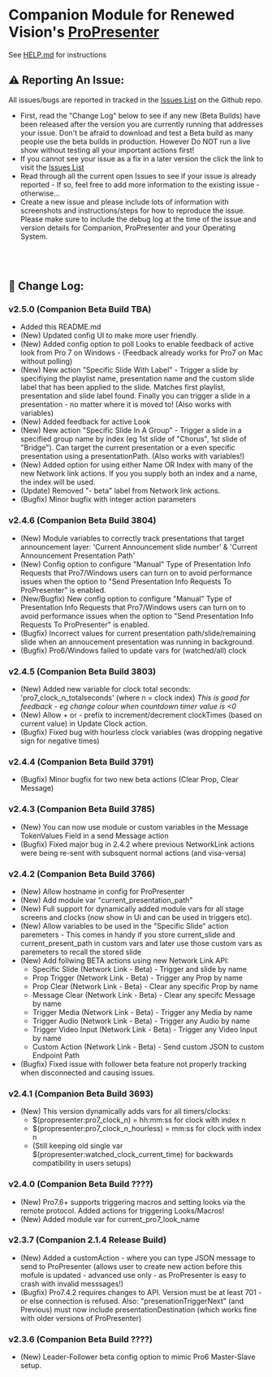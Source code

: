 # Companion Module for Renewed Vision's [ProPresenter](https://renewedvision.com/propresenter/)

See [HELP.md](https://github.com/greyshirtguy/companion-module-renewedvision-propresenter/blob/master/HELP.md) for instructions

## ⚠️ Reporting An Issue:
All issues/bugs are reported in tracked in the [Issues List](https://github.com/bitfocus/companion-module-renewedvision-propresenter/issues) on the Github repo.
- First, read the "Change Log" below to see if any new (Beta Builds) have been released after the version you are currently running that addresses your issue. Don't be afraid to download and test a Beta build as many people use the beta builds in production. However Do NOT run a live show without testing all your important actions first!
- If you cannot see your issue as a fix in a later version the click the link to visit the [Issues List](https://github.com/bitfocus/companion-module-renewedvision-propresenter/issues)
- Read through all the current open Issues to see if your issue is already reported - If so, feel free to add more information to the existing issue - otherwise...
- Create a new issue and please include lots of information with screenshots and instructions/steps for how to reproduce the issue.
Please make sure to include the debug log at the time of the issue and version details for Companion, ProPresenter and your Operating System.

<br><br>

## 📝 Change Log:
### v2.5.0 (Companion Beta Build TBA)
- Added this README.md
- (New) Updated config UI to make more user friendly.
- (New) Added config option to poll Looks to enable feedback of active look from Pro 7 on Windows - (Feedback already works for Pro7 on Mac without polling)
- (New) New action "Specific Slide With Label" - Trigger a slide by specifiying the playlist name, presentation name and the custom slide label that has been applied to the slide. Matches first playlist, presentation and slide label found. Finally you can trigger a slide in a presentation - no matter where it is moved to! (Also works with variables)
- (New) Added feedback for active Look
- (New) New action "Specific Slide In A Group" - Trigger a slide in a specified group name by index (eg 1st slide of "Chorus", 1st slide of "Bridge"). Can target the current presentation or a even specific presentation using a presentationPath. (Also works with variables!)
- (New) Added option for using either Name OR Index with many of the new Network link actions. If you you supply both an index and a name, the index will be used.
- (Update) Removed "- beta" label from Network link actions.
- (Bugfix) Minor bugfix with integer action parameters


### v2.4.6 (Companion Beta Build 3804)
- (New) Module variables to correctly track presentations that target announcement layer: 'Current Announcement slide number' & 'Current Announcement Presentation Path'
- (New) Config option to configure "Manual" Type of Presentation Info Requests that Pro7/Windows users can turn on to avoid performance issues when the option to "Send Presentation Info Requests To ProPresenter" is enabled.
- (New/Bugfix) New config option to configure "Manual" Type of Presentation Info Requests that Pro7/Windows users can turn on to avoid performance issues when the option to "Send Presentation Info Requests To ProPresenter" is enabled.
- (Bugfix) Incorrect values for current presentation path/slide/remaining slide when an annoucement presentation was running in background.
- (Bugfix) Pro6/Windows failed to update vars for (watched/all) clock

### v2.4.5 (Companion Beta Build 3803)
- (New) Added new variable for clock total seconds: 'pro7_clock_n_totalseconds' (where n = clock index) _This is good for feedback - eg change colour when countdown timer value is <0_
- (New) Allow + or - prefix to increment/decrement clockTimes (based on current value) in Update Clock action.
- (Bugfix) Fixed bug with hourless clock variables (was dropping negative sign for negative times)

### v2.4.4 (Companion Beta Build 3791)
- (Bugfix) Minor bugfix for two new beta actions (Clear Prop, Clear Message)

### v2.4.3 (Companion Beta Build 3785)
- (New) You can now use module or custom variables in the Message TokenValues Field in a send Message action
- (Bugfix) Fixed major bug in 2.4.2 where previous NetworkLink actions were being re-sent with subsquent normal actions (and visa-versa)

### v2.4.2 (Companion Beta Build 3766)
- (New) Allow hostname in config for ProPresenter
- (New) Add module var "current_presentation_path"
- (New) Full support for dynamically added module vars for all stage screens and clocks (now show in Ui and can be used in triggers etc).
- (New) Allow variables to be used in the "Specific Slide" action paremeters - This comes in handy if you store current_slide and current_present_path in custom vars and later use those custom vars as paremeters to recall the stored slide
- (New) Add follwing BETA actions using new Network Link API: 
    - Specific Slide (Network Link - Beta) - Trigger and slide by name
    - Prop Trigger (Network Link - Beta) - Trigger any Prop by name
    - Prop Clear (Network Link - Beta) - Clear any specific Prop by name
    - Message Clear (Network Link - Beta) - Clear any specifc Message by name
    - Trigger Media (Network Link - Beta) - Trigger any Media by name
    - Trigger Audio (Network Link - Beta) - Trigger any Audio by name
    - Trigger Video Input (Network Link - Beta) - Trigger any Video Input by name
    - Custom Action (Network Link - Beta) - Send custom JSON to custom Endpoint Path
- (Bugfix) Fixed issue with follower beta feature not properly tracking when disconnected and causing issues.

### v2.4.1 (Companion Beta Build 3693)
- (New) This version dynamically adds vars for all timers/clocks:
    - $(propresenter:pro7_clock_n) = hh:mm:ss for clock with index n
    - $(propresenter:pro7_clock_n_hourless) = mm:ss for clock with index n
    - (Still keeping old single var $(propresenter:watched_clock_current_time) for backwards compatibility in users setups)

### v2.4.0 (Companion Beta Build ????)
- (New) Pro7.6+ supports triggering macros and setting looks via the remote protocol. Added actions for triggering Looks/Macros!
- (New) Added module var for current_pro7_look_name

### v2.3.7 (Companion 2.1.4 Release Build)
- (New) Added a customAction - where you can type JSON message to send to ProPresenter (allows user to create new action before this mofule is updated - advanced use only - as ProPresenter is easy to crash with invalid messsages!)
- (Bugfix) Pro7.4.2 requires changes to API. Version must be at least 701 - or else connection is refused. Also: "presenationTriggerNext" (and Previous) must now include presentationDestination (which works fine with older versions of ProPresenter)

### v2.3.6 (Companion Beta Build ????)
- (New) Leader-Follower beta config option to mimic Pro6 Master-Slave setup. 







